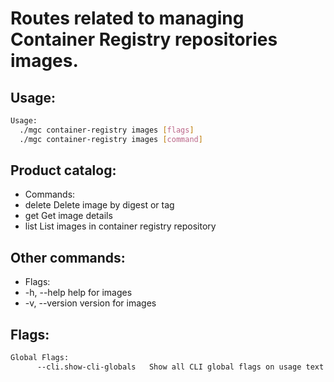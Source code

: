 # Routes related to managing Container Registry repositories images.

## Usage:
```bash
Usage:
  ./mgc container-registry images [flags]
  ./mgc container-registry images [command]
```

## Product catalog:
- Commands:
- delete      Delete image by digest or tag
- get         Get image details
- list        List images in container registry repository

## Other commands:
- Flags:
- -h, --help      help for images
- -v, --version   version for images

## Flags:
```bash
Global Flags:
      --cli.show-cli-globals   Show all CLI global flags on usage text
```

